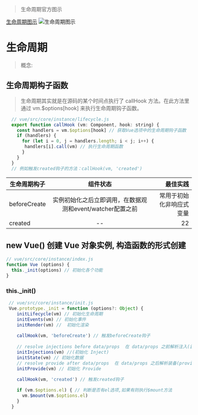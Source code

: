 > 生命周期官方图示

[生命周期图示](https://cn.vuejs.org/images/lifecycle.png)
![生命周期图示](https://cn.vuejs.org/images/lifecycle.png "生命周期各阶段执行情况")


# 生命周期
> 概念:

## 生命周期构子函数
> 生命周期其实就是在源码的某个时间点执行了 callHook 方法。在此方法里通过 vm.$options[hook] 来执行生命周期钩子函数。

```javascript
  // vue/src/core/instance/lifecycle.js
  export function callHook (vm: Component, hook: string) {
    const handlers = vm.$options[hook] // 获取Vue选项中的生命周期钩子函数
    if (handlers) {
      for (let i = 0, j = handlers.length; i < j; i++) {
       handlers[i].call(vm) // 执行生命周期函数
      }
    }
  }
  // 例如触发created钩子的方法：callHook(vm, 'created')
```

生命周期构子|组件状态|最佳实践
--|:--:|--:
beforeCreate|实例初始化之后立即调用，在数据观测和event/watcher配置之前|常用于初始化非响应式变量
created|--|22

## new Vue() 创建 Vue 对象实例, 构造函数的形式创建
```javascript
// vue/src/core/instance/index.js
function Vue (options) {
  this._init(options) // 初始化各个功能
}
```

### this._init()
```javascript
 // vue/src/core/instance/init.js
 Vue.prototype._init = function (options?: Object) {
    initLifecycle(vm) // 初始化生命周期
    initEvents(vm) // 初始化事件
    initRender(vm) //  初始化渲染
    
    callHook(vm, 'beforeCreate') // 触发beforeCreate钩子
    
    // resolve injections before data/props  在 data/props 之前解析注入(inject)
    initInjections(vm) //(初始化 Inject) 
    initState(vm) // 初始化数据
    // resolve provide after data/props  在 data/props 之后解析装备(provide) 
    initProvide(vm) // 初始化 Provide
    
    callHook(vm, 'created') // 触发created钩子

    if (vm.$options.el) { // 判断是否有el选项,如果有则执行$mount方法
      vm.$mount(vm.$options.el)
    }
  }

```